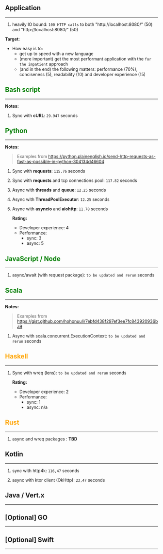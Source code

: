 

## __Application__
---

1. heavily IO bound: `100 HTTP calls` to both "http://localhost:8080/" (50) and "http://localhost:8080/" (50)

__Target:__
- How easy is to:
  - get up to speed with a new language
  - (more important) get the most performant application with the `for the impatient` approach
  - (and in the end) the following matters: performance (70%), conciseness (5), readability (10) and developer experience (15)

## <span style="color:green">__Bash script__</span>
---

__Notes:__

1. Sync with __cURL__: `29.947` seconds

## <span style="color:green">__Python__</span>
---

__Notes:__

> Examples from https://python.plainenglish.io/send-http-requests-as-fast-as-possible-in-python-304134d46604


1. Sync with __requests__: `115.76` seconds

2. Sync with __requests__ and tcp connections pool: `117.82` seconds

3. Async with __threads__ and __queue__: `12.25` seconds

4. Async with __ThreadPoolExecutor__: `12.25` seconds

5. Async with __asyncio__ and __aiohttp__: `11.78` seconds


    __Rating:__
    - Developer experience: 4
    - Performance:
      - sync: 3
      - async: 5


## <span style = "color:green">__JavaScript / Node__</span>
---

1. async/await (with request package):  `to be updated and rerun` seconds

## <span style="color:green">__Scala__</span>
---

__Notes:__

> Examples from https://gist.github.com/hohonuuli/7ebfd438f297ef3ee7fc843920936ba9


1. Async with scala.concurrent.ExecutionContext: `to be updated and rerun` seconds

## <span style="color:orange">__Haskell__</span>
---

1. Sync with wreq (lens):  `to be updated and rerun` seconds

    __Rating:__
    - Developer experience: 2
    - Performance:
      - sync: 1
      - async: n/a

## <span style="color:orange">__Rust__</span>
---

1. async and wreq packages : __TBD__


## __Kotlin__
---

1. sync with http4k: `116,47` seconds

2. async with ktor client (OkHttp): `23,47` seconds

## Java / Vert.x
---

## [Optional] GO
---

## [Optional] Swift
---
